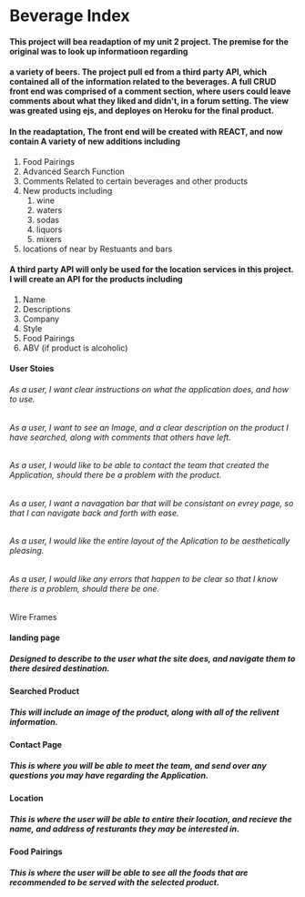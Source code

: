 # Beverage Index
#### This project will bea readaption of my unit 2 project. The premise for the original was to look up informatioon regarding 
#### a variety of beers. The project pull ed from a third party API, which contained all of the information related to the beverages. A full CRUD front end was comprised of a comment section, where users could leave comments about what they liked and didn't, in a forum setting. The view was greated using ejs, and deployes on Heroku for the final product.

#### In the readaptation, The front end will be created with REACT,  and now contain A variety of new additions including
1. Food Pairings
2. Advanced Search Function
3. Comments Related to certain beverages and other products
4. New products including
    1. wine
    2. waters
    3. sodas
    4. liquors
    5. mixers
5. locations of near by Restuants and bars

#### A third party API will only be used for the location services in this project.  I will create an API for the products including

1. Name
2. Descriptions
3. Company 
4. Style
5. Food Pairings
6. ABV (if product is alcoholic)

#### User Stoies

###### As a user, I want clear instructions on what the application does, and how to use.

###### As a user, I want to see an Image, and a clear description on the product I have searched, along with comments that others have left.

###### As a user, I would like to be able to contact the team that created the Application, should there be a problem with the product.

###### As a user, I want a navagation bar that will be consistant on evrey page, so that I can navigate back and forth with ease.

###### As a user, I would like the entire layout of the Aplication to be aesthetically pleasing.

###### As a user, I would like any errors that happen to be clear so that I know there is a problem, should there be one.

Wire Frames
#### landing page 
##### Designed to describe to the user what the site does, and navigate them to there desired destination.




#### Searched Product  
##### This will include an image of the product, along with all of the relivent information.




#### Contact Page
##### This is where you will be able to meet the team, and send over any questions you may have regarding the Application.




#### Location 
##### This is where the user will be able to entire their location, and recieve the name, and address of resturants they may be interested in.




#### Food Pairings 
##### This is where the user will be able to see all the foods that are recommended to be served with the selected product.











